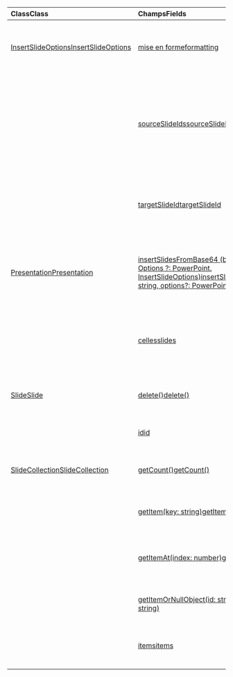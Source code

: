 | <span data-ttu-id="09b7d-101">Class</span><span class="sxs-lookup"><span data-stu-id="09b7d-101">Class</span></span> | <span data-ttu-id="09b7d-102">Champs</span><span class="sxs-lookup"><span data-stu-id="09b7d-102">Fields</span></span> | <span data-ttu-id="09b7d-103">Description</span><span class="sxs-lookup"><span data-stu-id="09b7d-103">Description</span></span> |
|:---|:---|:---|
|[<span data-ttu-id="09b7d-104">InsertSlideOptions</span><span class="sxs-lookup"><span data-stu-id="09b7d-104">InsertSlideOptions</span></span>](/javascript/api/powerpoint/powerpoint.insertslideoptions)|[<span data-ttu-id="09b7d-105">mise en forme</span><span class="sxs-lookup"><span data-stu-id="09b7d-105">formatting</span></span>](/javascript/api/powerpoint/powerpoint.insertslideoptions#formatting)|<span data-ttu-id="09b7d-106">Indique la mise en forme à utiliser lors de l’insertion d’une diapositive.</span><span class="sxs-lookup"><span data-stu-id="09b7d-106">Specifies which formatting to use during slide insertion.</span></span>|
||[<span data-ttu-id="09b7d-107">sourceSlideIds</span><span class="sxs-lookup"><span data-stu-id="09b7d-107">sourceSlideIds</span></span>](/javascript/api/powerpoint/powerpoint.insertslideoptions#sourceslideids)|<span data-ttu-id="09b7d-108">Cette énumération spécifie les diapositives de la présentation source qui seront insérées dans la présentation en cours.</span><span class="sxs-lookup"><span data-stu-id="09b7d-108">Specifies the slides from the source presentation that will be inserted into the current presentation.</span></span>|
||[<span data-ttu-id="09b7d-109">targetSlideId</span><span class="sxs-lookup"><span data-stu-id="09b7d-109">targetSlideId</span></span>](/javascript/api/powerpoint/powerpoint.insertslideoptions#targetslideid)|<span data-ttu-id="09b7d-110">Indique où seront insérées les nouvelles diapositives dans la présentation.</span><span class="sxs-lookup"><span data-stu-id="09b7d-110">Specifies where in the presentation the new slides will be inserted.</span></span>|
|[<span data-ttu-id="09b7d-111">Presentation</span><span class="sxs-lookup"><span data-stu-id="09b7d-111">Presentation</span></span>](/javascript/api/powerpoint/powerpoint.presentation)|[<span data-ttu-id="09b7d-112">insertSlidesFromBase64 (base64File : chaîne, Options ?: PowerPoint. InsertSlideOptions)</span><span class="sxs-lookup"><span data-stu-id="09b7d-112">insertSlidesFromBase64(base64File: string, options?: PowerPoint.InsertSlideOptions)</span></span>](/javascript/api/powerpoint/powerpoint.presentation#insertslidesfrombase64-base64file--options-)|<span data-ttu-id="09b7d-113">Insère les diapositives spécifiées à partir d’une présentation dans la présentation active.</span><span class="sxs-lookup"><span data-stu-id="09b7d-113">Inserts the specified slides from a presentation into the current presentation.</span></span>|
||[<span data-ttu-id="09b7d-114">celles</span><span class="sxs-lookup"><span data-stu-id="09b7d-114">slides</span></span>](/javascript/api/powerpoint/powerpoint.presentation#slides)|<span data-ttu-id="09b7d-115">Renvoie une collection ordonnée de diapositives dans la présentation.</span><span class="sxs-lookup"><span data-stu-id="09b7d-115">Returns an ordered collection of slides in the presentation.</span></span>|
|[<span data-ttu-id="09b7d-116">Slide</span><span class="sxs-lookup"><span data-stu-id="09b7d-116">Slide</span></span>](/javascript/api/powerpoint/powerpoint.slide)|[<span data-ttu-id="09b7d-117">delete()</span><span class="sxs-lookup"><span data-stu-id="09b7d-117">delete()</span></span>](/javascript/api/powerpoint/powerpoint.slide#delete--)|<span data-ttu-id="09b7d-118">Supprime la diapositive de la présentation.</span><span class="sxs-lookup"><span data-stu-id="09b7d-118">Deletes the slide from the presentation.</span></span>|
||[<span data-ttu-id="09b7d-119">id</span><span class="sxs-lookup"><span data-stu-id="09b7d-119">id</span></span>](/javascript/api/powerpoint/powerpoint.slide#id)|<span data-ttu-id="09b7d-120">Obtient l’ID unique de la diapositive.</span><span class="sxs-lookup"><span data-stu-id="09b7d-120">Gets the unique ID of the slide.</span></span>|
|[<span data-ttu-id="09b7d-121">SlideCollection</span><span class="sxs-lookup"><span data-stu-id="09b7d-121">SlideCollection</span></span>](/javascript/api/powerpoint/powerpoint.slidecollection)|[<span data-ttu-id="09b7d-122">getCount()</span><span class="sxs-lookup"><span data-stu-id="09b7d-122">getCount()</span></span>](/javascript/api/powerpoint/powerpoint.slidecollection#getcount--)|<span data-ttu-id="09b7d-123">Obtient le nombre de diapositives de la collection.</span><span class="sxs-lookup"><span data-stu-id="09b7d-123">Gets the number of slides in the collection.</span></span>|
||[<span data-ttu-id="09b7d-124">getItem(key: string)</span><span class="sxs-lookup"><span data-stu-id="09b7d-124">getItem(key: string)</span></span>](/javascript/api/powerpoint/powerpoint.slidecollection#getitem-key-)|<span data-ttu-id="09b7d-125">Obtient une diapositive à l’aide de son ID unique.</span><span class="sxs-lookup"><span data-stu-id="09b7d-125">Gets a slide using its unique ID.</span></span>|
||[<span data-ttu-id="09b7d-126">getItemAt(index: number)</span><span class="sxs-lookup"><span data-stu-id="09b7d-126">getItemAt(index: number)</span></span>](/javascript/api/powerpoint/powerpoint.slidecollection#getitemat-index-)|<span data-ttu-id="09b7d-127">Obtient une diapositive à l’aide de son index de base zéro dans la collection.</span><span class="sxs-lookup"><span data-stu-id="09b7d-127">Gets a slide using its zero-based index in the collection.</span></span>|
||[<span data-ttu-id="09b7d-128">getItemOrNullObject(id: string)</span><span class="sxs-lookup"><span data-stu-id="09b7d-128">getItemOrNullObject(id: string)</span></span>](/javascript/api/powerpoint/powerpoint.slidecollection#getitemornullobject-id-)|<span data-ttu-id="09b7d-129">Obtient une diapositive à l’aide de son ID unique.</span><span class="sxs-lookup"><span data-stu-id="09b7d-129">Gets a slide using its unique ID.</span></span>|
||[<span data-ttu-id="09b7d-130">items</span><span class="sxs-lookup"><span data-stu-id="09b7d-130">items</span></span>](/javascript/api/powerpoint/powerpoint.slidecollection#items)|<span data-ttu-id="09b7d-131">Obtient l’élément enfant chargé dans cette collection de sites.</span><span class="sxs-lookup"><span data-stu-id="09b7d-131">Gets the loaded child items in this collection.</span></span>|
